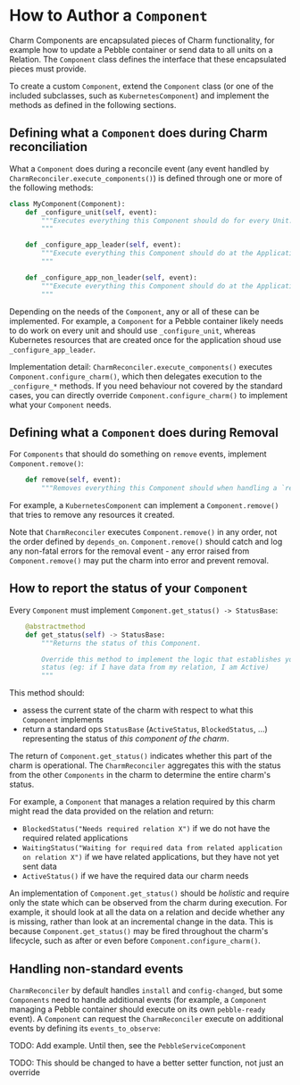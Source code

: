 # How to Author a `Component`

Charm Components are encapsulated pieces of Charm functionality, for example how to update a Pebble container or send data to all units on a Relation.  The `Component` class defines the interface that these encapsulated pieces must provide.

To create a custom `Component`, extend the `Component` class (or one of the included subclasses, such as `KubernetesComponent`) and implement the methods as defined in the following sections.  

## Defining what a `Component` does during Charm reconciliation

What a `Component` does during a reconcile event (any event handled by `CharmReconciler.execute_components()`) is defined through one or more of the following methods:

```python
class MyComponent(Component):
    def _configure_unit(self, event):
        """Executes everything this Component should do for every Unit.
        """

    def _configure_app_leader(self, event):
        """Execute everything this Component should do at the Application level for leaders.
        """

    def _configure_app_non_leader(self, event):
        """Execute everything this Component should do at the Application level for non-Leaders.
        """
```

Depending on the needs of the `Component`, any or all of these can be implemented.  For example, a `Component` for a Pebble container likely needs to do work on every unit and should use `_configure_unit`, whereas Kubernetes resources that are created once for the application shoud use `_configure_app_leader`.  

Implementation detail: `CharmReconciler.execute_components()` executes `Component.configure_charm()`, which then delegates execution to the `_configure_*` methods.  If you need behaviour not covered by the standard cases, you can directly override `Component.configure_charm()` to implement what your `Component` needs. 

## Defining what a `Component` does during Removal

For `Components` that should do something on `remove` events, implement `Component.remove()`:

```python
    def remove(self, event):
        """Removes everything this Component should when handling a `remove` event."""
```

For example, a `KubernetesComponent` can implement a `Component.remove()` that tries to remove any resources it created.

Note that `CharmReconciler` executes `Component.remove()` in any order, not the order defined by `depends_on`.  `Component.remove()` should catch and log any non-fatal errors for the removal event - any error raised from `Component.remove()` may put the charm into error and prevent removal.  

## How to report the status of your `Component`

Every `Component` must implement `Component.get_status() -> StatusBase`:

```python
    @abstractmethod
    def get_status(self) -> StatusBase:
        """Returns the status of this Component.

        Override this method to implement the logic that establishes your Component
        status (eg: if I have data from my relation, I am Active)
        """
```

This method should:
* assess the current state of the charm with respect to what this `Component` implements
* return a standard ops `StatusBase` (`ActiveStatus`, `BlockedStatus`, ...) representing the status of *this component of the charm*.  

The return of `Component.get_status()` indicates whether this part of the charm is operational.  The `CharmReconciler` aggregates this with the status from the other `Components` in the charm to determine the entire charm's status.  

For example, a `Component` that manages a relation required by this charm might read the data provided on the relation and return:
* `BlockedStatus("Needs required relation X")` if we do not have the required related applications
* `WaitingStatus("Waiting for required data from related application on relation X")` if we have related applications, but they have not yet sent data
* `ActiveStatus()` if we have the required data our charm needs

An implementation of `Component.get_status()` should be *holistic* and require only the state which can be observed from the charm during execution.  For example, it should look at all the data on a relation and decide whether any is missing, rather than look at an incremental change in the data.  This is because `Component.get_status()` may be fired throughout the charm's lifecycle, such as after or even before `Component.configure_charm()`.  

## Handling non-standard events

`CharmReconciler` by default handles `install` and `config-changed`, but some `Components` need to handle additional events (for example, a `Component` managing a Pebble container should execute on its own `pebble-ready` event).  A `Component` can request the `CharmReconciler` execute on additional events by defining its `events_to_observe`:

TODO: Add example.  Until then, see the `PebbleServiceComponent`

TODO: This should be changed to have a better setter function, not just an override